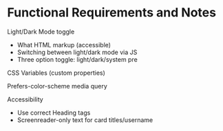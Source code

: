 # Functional Requirements and Notes

Light/Dark Mode toggle

- What HTML markup (accessible)
- Switching between light/dark mode via JS
- Three option toggle: light/dark/system pre

CSS Variables (custom properties)

Prefers-color-scheme media query

Accessibility

- Use correct Heading tags
- Screenreader-only text for card titles/username
